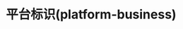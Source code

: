 ---
title: 平台标识(platform-business)
permalink: doc/module/platform-business
author_no: 2
prev_page: /doc/module/auth-business
next_page: /doc/module/sms-business
description_auto: 0
description: (auth-business)
tags: symfony,phpzlc,package,business,platform,platform-business,平台
---